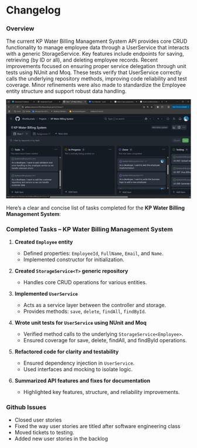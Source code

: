 # Changelog

### Overview
The current KP Water Billing Management System API provides core CRUD functionality to manage employee data through a UserService that interacts with a generic StorageService<Employee>. Key features include endpoints for saving, retrieving (by ID or all), and deleting employee records. Recent improvements focused on ensuring proper service delegation through unit tests using NUnit and Moq. These tests verify that UserService correctly calls the underlying repository methods, improving code reliability and test coverage. Minor refinements were also made to standardize the Employee entity structure and support robust data handling.

![alt text](image-6.png)

Here’s a clear and concise list of tasks completed for the **KP Water Billing Management System**:

### **Completed Tasks – KP Water Billing Management System**

1. **Created `Employee` entity**  
   - Defined properties: `EmployeeId`, `FullName`, `Email`, and `Name`.
   - Implemented constructor for initialization.

2. **Created `StorageService<T>` generic repository**  
   - Handles core CRUD operations for various entities.

3. **Implemented `UserService`**  
   - Acts as a service layer between the controller and storage.
   - Provides methods: `save`, `delete`, `findAll`, `findById`.

4. **Wrote unit tests for `UserService` using NUnit and Moq**  
   - Verified method calls to the underlying `StorageService<Employee>`.
   - Ensured coverage for save, delete, findAll, and findById operations.

5. **Refactored code for clarity and testability**  
   - Ensured dependency injection in `UserService`.
   - Used interfaces and mocking to isolate logic.

6. **Summarized API features and fixes for documentation**  
   - Highlighted key features, structure, and reliability improvements.

### **Github Issues**

- Closed user stories
- Fixed the way user stories are titled after software engineering class
- Moved tickets to testing. 
- Added new user stories in the backlog